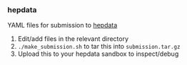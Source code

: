 ### hepdata

YAML files for submission to [hepdata](https://www.hepdata.net)

1. Edit/add files in the relevant directory
2. `./make_submission.sh` to tar this into `submission.tar.gz`
3. Upload this to your hepdata sandbox to inspect/debug
